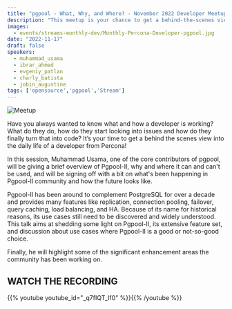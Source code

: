 ```yaml
---
title: "pgpool - What, Why, and Where? - November 2022 Developer Meetup"
description: "This meetup is your chance to get a behind-the-scenes view and to directly interact in person with our engineers. We’ll discuss development practices, tools, projects, frameworks, and many more engineering-focused topics that we are working on at Percona."
images:
  - events/streams-monthly-dev/Monthly-Percona-Developer-pgpool.jpg
date: "2022-11-17"
draft: false
speakers:
  - muhammad_usama
  - ibrar_ahmed
  - evgeniy_patlan
  - charly_batista
  - jobin_augustine
tags: ['opensource','pgpool','Stream']
---
```


![Meetup](events/streams-monthly-dev/Monthly-Percona-Developer-pgpool.jpg)

Have you always wanted to know what and how a developer is working? What do they do, how do they start looking into issues and how do they finally turn that into code? It’s your time to get a behind the scenes view into the daily life of a developer from Percona! 

In this session, Muhammad Usama, one of the core contributors of pgpool, will be giving a brief overview of Pgpool-II, why and where it can and can't be used, and will be signing off with a bit on what's been happening in Pgpool-II community and how the future looks like.

Pgpool-II has been around to complement PostgreSQL for over a decade and provides many features like replication, connection pooling, failover, query caching, load balancing, and HA.
Because of its name for historical reasons, its use cases still need to be discovered and widely understood. This talk aims at shedding some light on Pgpool-II, its extensive feature set, and discussion about use cases where Pgpool-II is a good or not-so-good choice.

Finally, he will highlight some of the significant enhancement areas the community has been working on.

## WATCH THE RECORDING

{{% youtube youtube_id="_q7fIQT_lf0" %}}{{% /youtube %}}



